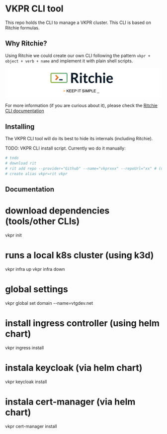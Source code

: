 # VKPR CLI tool

This repo holds the CLI to manage a VKPR cluster. This CLI is based on Ritchie formulas.

## Why Ritchie?

Using Ritchie we could create our own CLI following the pattern `vkpr + object + verb + name` and implement it with plain shell scripts.

![Rit banner](/docs/img/ritchie-banner.png)

For more information (if you are curious about it), please check the [Ritchie CLI documentation](https://docs.ritchiecli.io)

## Installing

The VKPR CLI tool will do its best to hide its internals (including Ritchie).

TODO: VKPR CLI install script. Currently wo do it manually:

```sh
# todo
# download rit
# rit add repo --provider="Github" --name="vkprxxx" --repoUrl="xx" # (url do vkpr-cli no github)
# create alias vkpr=rit vkpr
```

## Documentation

# download dependencies (tools/other CLIs)
vkpr init
# runs a local k8s cluster (using k3d)
vkpr infra up
vkpr infra down
# global settings
vkpr global set domain --name=vtgdev.net
# install ingress controller (using helm chart)
vkpr ingress install

# instala keycloak (via helm chart)
vkpr keycloak install
# instala cert-manager (via helm chart)
vkpr cert-manager install







